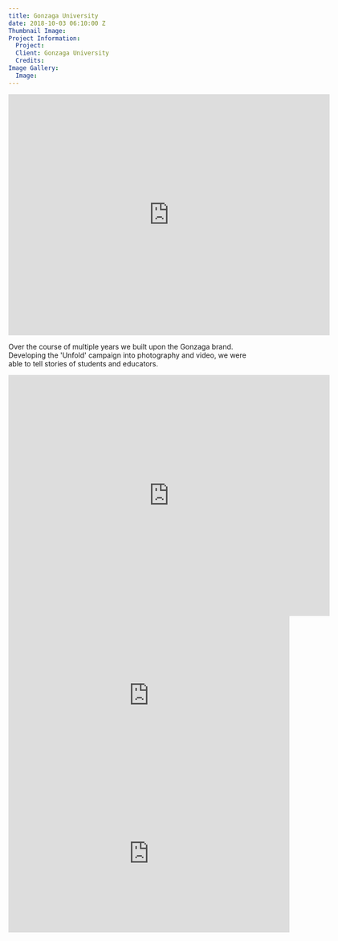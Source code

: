 ```yaml
---
title: Gonzaga University
date: 2018-10-03 06:10:00 Z
Thumbnail Image: 
Project Information:
  Project: 
  Client: Gonzaga University
  Credits: 
Image Gallery:
  Image: 
---
```


<iframe width="640" height="480" src="https://www.youtube.com/embed/35gb2n5MRcM" frameborder="0" allow="accelerometer; autoplay; encrypted-media; gyroscope; picture-in-picture" allowfullscreen></iframe>

Over the course of multiple years we built upon the Gonzaga brand. Developing the 'Unfold' campaign into photography and video, we were able to tell stories of students and educators.



<iframe width="640" height="480" src="https://www.youtube.com/embed/hHOYxYL0RK4?controls=0" frameborder="0" allow="accelerometer; autoplay; encrypted-media; gyroscope; picture-in-picture" allowfullscreen></iframe>

<iframe width="560" height="315" src="https://www.youtube.com/embed/7uqiGoepAEA?controls=0" frameborder="0" allow="accelerometer; autoplay; encrypted-media; gyroscope; picture-in-picture" allowfullscreen></iframe>

<iframe width="560" height="315" src="https://www.youtube.com/embed/jAP8ON3Q5XE?controls=0" frameborder="0" allow="accelerometer; autoplay; encrypted-media; gyroscope; picture-in-picture" allowfullscreen></iframe>




